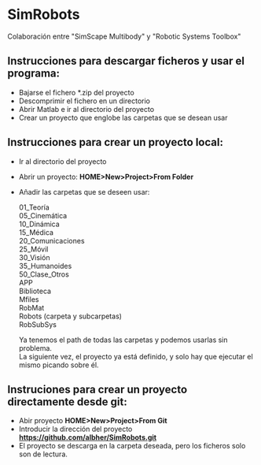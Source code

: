 # SimRobots
Colaboración entre "SimScape Multibody" y "Robotic Systems Toolbox"

## Instrucciones para descargar ficheros y usar el programa:
* Bajarse el fichero *.zip del proyecto
* Descomprimir el fichero en un directorio
* Abrir Matlab e ir al directorio del proyecto
* Crear un proyecto que englobe las carpetas que se desean usar

## Instrucciones para crear un proyecto local:
* Ir al directorio del proyecto
* Abrir un proyecto: **HOME>New>Project>From Folder**
* Añadir las carpetas que se deseen usar:
  
  01_Teoría <br> 
  05_Cinemática <br>
  10_Dinámica <br>
  15_Médica <br>
  20_Comunicaciones <br>
  25_Móvil <br>
  30_Visión <br>
  35_Humanoides <br>
  50_Clase_Otros <br>
  APP <br>
  Biblioteca <br>
  Mfiles <br>
  RobMat <br>
  Robots (carpeta y subcarpetas) <br>
  RobSubSys <br>

  Ya tenemos el path de todas las carpetas y podemos usarlas sin problema. <br>
  La siguiente vez, el proyecto ya está definido, y solo hay que ejecutar el mismo picando sobre él. <br>

## Instruciones para crear un proyecto directamente desde **git**:
* Abir proyecto **HOME>New>Project>From Git**
* Introducir la dirección del proyecto **https://github.com/albher/SimRobots.git**
* El proyecto se descarga en la carpeta deseada, pero los ficheros solo son de lectura.

